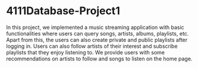 # 4111Database-Project1
In this project, we implemented a music streaming application with basic functionalities where users can query songs, artists, albums, playlists, etc. Apart from this, the users can also create private and public playlists after logging in. Users can also follow artists of their interest and subscribe playlists that they enjoy listening to. We provide users with some recommendations on artists to follow and songs to listen on the home page. 

